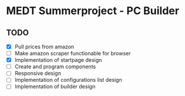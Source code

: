 # MEDT Summerproject - PC Builder
## TODO
- [x] Pull prices from amazon
- [ ] Make amazon scraper functionable for browser
- [x] Implementation of startpage design
- [ ] Create and program components
- [ ] Responsive design
- [ ] Implementation of configurations list design
- [ ] Implementation of builder design